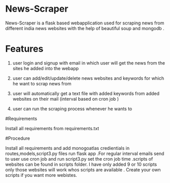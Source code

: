 # News-Scraper

  News-Scraper is a flask based webapplication used for scraping news from different india news websites with the help of beautiful soup and mongodb .
# Features

1) user login and signup with email in which user will get the news from the sites he added into the webapp

2) user can add/edit/update/delete news websites and keywords for which he want to scrap news from 

3) user will automatically get a text file with added keywords from added websites on their mail (interval based on cron job )

4) user can run the scraping process whenever he wants to 



#Requirements

Install all requirements from requirements.txt

#Procedure

Install all requirements and add monogoatlas credientials in routes,models,script3.py files run flask app .For regular interval emails send to user use cron job and run script3.py
set the cron job time .scripts of websites can be found in scripts folder.
I have only added 9 or 10 scripts only those websites will work whos scripts are available . Create your own scripts if you want more webistes.
